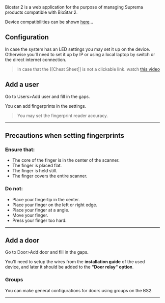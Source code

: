 Biostar 2 is a web application for the purpose of managing Suprema products compatible with BioStar 2.

Device compatibilities can be shown [here](https://kb.supremainc.com/knowledge/doku.php?id=en:tc_appnote_biostar2_devices_on_biostar_191#supported_biostar_2_devices)...

## Configuration

In case the system has an LED settings you may set it up on the device. Otherwise you'll need to set it up by IP or using a local laptop by switch or the direct internet connection.

> In case that the [[Cheat Sheet]] is not a clickable link. watch [this video](https://www.youtube.com/watch?v=YlzJMOzGe8s&list=PLB4EcukIyW52-ebhGzCj1tvt6GnIuV53f)

## Add a user

Go to Users>Add user and fill in the gaps.

You can add fingerprints in the settings.

> You may set the fingerprint reader accuracy.
---
## Precautions when setting fingerprints

### Ensure that:

- The core of the finger is in the center of the scanner.
- The finger is placed flat.
- The finger is held still.
- The finger covers the entire scanner.

### Do not:

- Place your fingertip in the center.
- Place your finger on the left or right edge.
- Place your finger at a angle.
- Move your finger.
- Press your finger too hard.
---
## Add a door

Go to Door>Add door and fill in the gaps.

You'll need to setup the wires from the __installation guide__ of the used device, and later it should be added to the **"Door relay" option**.


### Groups

You can make general configurations for doors using groups on the BS2.

---
